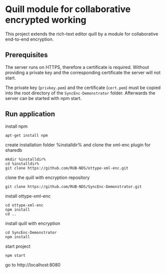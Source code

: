 # Quill module for collaborative encrypted working
This project extends the rich-text editor quill by a module for collaborative end-to-end encryption.
## Prerequisites
The server runs on HTTPS, therefore a certificate is required. Without providing a private key and the corresponding certificate the server will not start.

The private key (`privkey.pem`) and the certificate (`cert.pem`) must be copied into the root directory of the `SyncEnc-Demonstrator` folder. Afterwards the server can be started with npm start.
## Run application
install npm

    apt-get install npm

create installation folder %installdir% and clone the xml-enc plugin for sharedb

    mkdir %installdir%
    cd %installdir%
    git clone https://github.com/RUB-NDS/ottype-xml-enc.git
clone the quill with encryption repository

    git clone https://github.com/RUB-NDS/SyncEnc-Demonstrator.git
install ottype-xml-enc

    cd ottype-xml-enc
    npm install
    cd ..
install quill with encryption

    cd SyncEnc-Demonstrator
    npm install
  
start project 

    npm start
   go to http://localhost:8080
